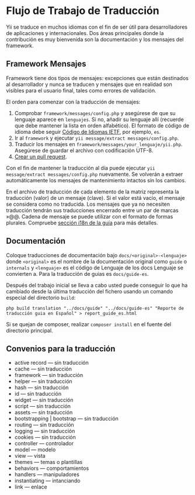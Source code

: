 Flujo de Trabajo de Traducción
==============================

Yii se traduce en muchos idiomas con el fin de ser útil para desarrolladores de aplicaciones y internacionales. Dos áreas principales donde la contribución es muy bienvenida son la documentación y los mensajes del framework.

Framework Mensajes 
------------------

Framework tiene dos tipos de mensajes: excepciones que están destinados al desarrollador y nunca se traducen y mensajes 
que en realidad son visibles para el usuario final, tales como errores de validación.

El orden para comenzar con la traducción de mensajes:

1. Comprobar `framework/messages/config.php` y asegúrese de que su lenguaje aparece en `lenguajes`. Si no, añadir su lenguaje allí (recuerde que debe mantener la lista en orden alfabético). El formato de código de idioma debe seguir [Código de Idiomas IETF](http://es.wikipedia.org/wiki/C%C3%B3digo_de_idioma_IETF), por ejemplo, `es`.
2. Ir al `framework` y ejecutar `yii message/extract messages/config.php`.
3. Traducir los mensajes en `framework/messages/your_lenguaje/yii.php`. Asegúrese de guardar el archivo con codificación UTF-8.
4. [Crear un pull request](https://github.com/yiisoft/yii2/blob/master/docs/internals-es/git-workflow.md).

Con el fin de mantener la traducción al día puede ejecutar `yii message/extract messages/config.php` nuevamente. Se volverán a extraer automáticamente los mensajes de mantenimiento intactos sin los cambios.

En el archivo de traducción de cada elemento de la matriz representa la traducción (valor) de un mensaje (clave). Si el valor está vacío, el mensaje se considera como no traducida. Los mensajes que ya no necesiten traducción tendrán sus traducciones encerrado entre un par de marcas »@@. Cadena de mensaje se puede utilizar con el formato de formas plurales. Compruebe [sección i18n de la guía](../guide-es/tutorial-i18n.md) para más detalles.

Documentación
-------------

Coloque traducciones de documentación bajo `docs/<original>-<lenguaje>` donde `<original>` es el nombre de la documentación original como `guide` o `internals` y `<lenguaje>` es el código de Lenguaje de los docs Lenguaje se convierten a. Para la traducción de guias es `docs/guide-es`.

Después del trabajo inicial se lleva a cabo usted puede conseguir lo que ha cambiado desde la última traducción del fichero usando un comando especial del directorio `build`:

```
php build translation "../docs/guide" "../docs/guide-es" "Reporte de traducción guia en Español" > report_guide_es.html
```

Si se quejan de composer, realizar `composer install` en el fuente del directorio principal.

Convenios para la traducción
----------------------------

- active record — sin traducción
- cache — sin traducción
- framework — sin traducción
- helper — sin traducción
- hash — sin traducción
- id — sin traducción
- widget — sin traducción
- script — sin traducción
- assets — sin traducción
- bootstrapping | bootstrap — sin traducción
- routing — sin traducción
- logging — sin traducción
- cookies — sin traducción
- controller — controlador
- model — modelo
- view — vista
- themes — temas o plantillas
- behaviors — comportamientos
- handlers — manipuladores
- instantiating — intanciando
- link — enlace
